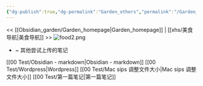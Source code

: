 ```yaml
---
{"dg-publish":true,"dg-permalink":"Garden_others","permalink":"/Garden_others/","tags":["garden"],"updated":"2025-04-14T20:08:53.531+08:00"}
---
```


<< [[Obsidian_garden/Garden_homepage\|Garden_homepage]] | [[xhs/美食导航\|美食导航]] >>
![food2.png](/img/user/Obsidian_garden/food2.png)
- ~ 其他尝试上传的笔记

[[00 Test/Obsidian - markdown\|Obsidian - markdown]]
[[00 Test/Wordpress\|Wordpress]]
[[00 Test/Mac sips 调整文件大小\|Mac sips 调整文件大小]]
[[00 Test/第一篇笔记\|第一篇笔记]]
